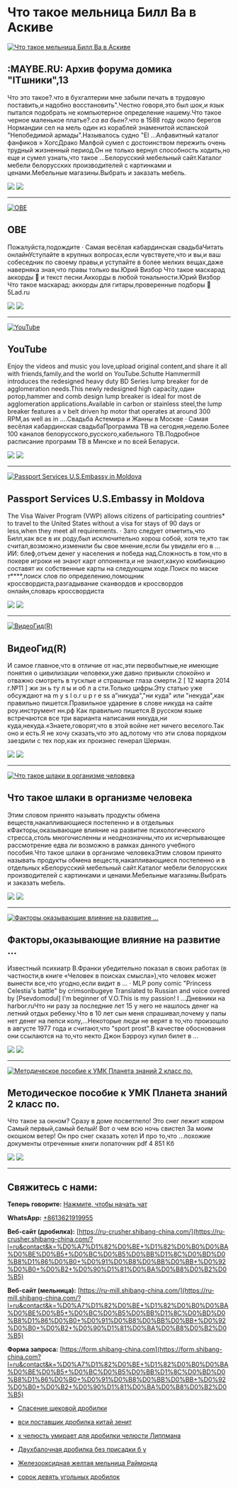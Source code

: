 # Что такое мельница Билл Ва в Аскиве

<a href="https://swt.shibang-china.com/?l=ru&img&k=%D0%A7%D1%82%D0%BE+%D1%82%D0%B0%D0%BA%D0%BE%D0%B5+%D0%BC%D0%B5%D0%BB%D1%8C%D0%BD%D0%B8%D1%86%D0%B0+%D0%91%D0%B8%D0%BB%D0%BB+%D0%92%D0%B0+%D0%B2+%D0%90%D1%81%D0%BA%D0%B8%D0%B2%D0%B5" target="_blank">![Что такое мельница Билл Ва в Аскиве](http://static.shibang-china.com/all-800x300/1199.jpg)</a>

## :MAYBE.RU: Архив форума домика &quot;ITшники&quot;,13
Что это такое?.что в бухгалтерии мне забыли печать в трудовую поставить,и надобно восстановить&quot;.Честно говоря,это был шок,и язык пытался подобрать не компьютерное определение нашему.Что такое черное маленькое платье?.*са ва бьен?*.что в 1588 году около берегов Нормандии сел на мель один из кораблей знаменитой испанской &quot;Непобедимой армады&quot;.Называлось судно &quot;El …Алфавитный каталог фанфиков &#187; ХогсДрако Малфой сумел с достоинством пережить очень трудный жизненный период.Он не только вернул способность ходить,но еще и сумел узнать,что такое …Белорусский мебельный сайт.Каталог мебели белорусских производителей с картинками и ценами.Мебельные магазины.Выбрать и заказать мебель.


<a href="https://whatsapp.shibangsoft.com/WhatsApp.php" target="_blank" title="WhatsApp">![](http://static.shibang-china.com/icon/whatsapp.png)</a> <a href="https://swt.shibang-china.com/?l=ru&icon&k=%D0%A7%D1%82%D0%BE+%D1%82%D0%B0%D0%BA%D0%BE%D0%B5+%D0%BC%D0%B5%D0%BB%D1%8C%D0%BD%D0%B8%D1%86%D0%B0+%D0%91%D0%B8%D0%BB%D0%BB+%D0%92%D0%B0+%D0%B2+%D0%90%D1%81%D0%BA%D0%B8%D0%B2%D0%B5" target="_blank">![](http://static.shibang-china.com/icon/chat-ru.png)</a>

---

<a href="https://swt.shibang-china.com/?l=ru&img&k=%D0%A7%D1%82%D0%BE+%D1%82%D0%B0%D0%BA%D0%BE%D0%B5+%D0%BC%D0%B5%D0%BB%D1%8C%D0%BD%D0%B8%D1%86%D0%B0+%D0%91%D0%B8%D0%BB%D0%BB+%D0%92%D0%B0+%D0%B2+%D0%90%D1%81%D0%BA%D0%B8%D0%B2%D0%B5" target="_blank">![OBE](http://static.shibang-china.com/all-800x300/1084.jpg)</a>

## OBE
Пожалуйста,подождите&nbsp;&#0183;&#32;Самая весёлая кабардинская свадьбаЧитать онлайнУступайте в крупных вопросах,если чувствуете,что и вы,и ваш собеседник по своему правы,и уступайте в более мелких вещах,даже наверняка зная,что правы только вы.Юрий Визбор Что такое маскарад аккорды 🎸 и текст песни.Аккорды в любой тональности.Юрий Визбор Что такое маскарад: аккорды для гитары,проверенные подборы 🎸 5Lad.ru


<a href="https://whatsapp.shibangsoft.com/WhatsApp.php" target="_blank" title="WhatsApp">![](http://static.shibang-china.com/icon/whatsapp.png)</a> <a href="https://swt.shibang-china.com/?l=ru&icon&k=%D0%A7%D1%82%D0%BE+%D1%82%D0%B0%D0%BA%D0%BE%D0%B5+%D0%BC%D0%B5%D0%BB%D1%8C%D0%BD%D0%B8%D1%86%D0%B0+%D0%91%D0%B8%D0%BB%D0%BB+%D0%92%D0%B0+%D0%B2+%D0%90%D1%81%D0%BA%D0%B8%D0%B2%D0%B5" target="_blank">![](http://static.shibang-china.com/icon/chat-ru.png)</a>

---

<a href="https://swt.shibang-china.com/?l=ru&img&k=%D0%A7%D1%82%D0%BE+%D1%82%D0%B0%D0%BA%D0%BE%D0%B5+%D0%BC%D0%B5%D0%BB%D1%8C%D0%BD%D0%B8%D1%86%D0%B0+%D0%91%D0%B8%D0%BB%D0%BB+%D0%92%D0%B0+%D0%B2+%D0%90%D1%81%D0%BA%D0%B8%D0%B2%D0%B5" target="_blank">![YouTube](http://static.shibang-china.com/all-800x300/163.jpg)</a>

## YouTube
Enjoy the videos and music you love,upload original content,and share it all with friends,family,and the world on YouTube.Schutte Hammermill introduces the redesigned heavy duty BD Series lump breaker for de agglomeration needs.This newly redesigned high capacity,один ротор,hammer and comb design lump breaker is ideal for most de agglomeration applications.Available in carbon or stainless steel,the lump breaker features a v belt driven hp motor that operates at around 300 RPM,as well as in ….Свадьба Астемира и Жанны в Москве&nbsp;&#0183;&#32;Самая весёлая кабардинская свадьбаПрограмма ТВ на сегодня,неделю.Более 100 каналов белорусского,русского,кабельного ТВ.Подробное расписание программ ТВ в Минске и по всей Беларуси.


<a href="https://whatsapp.shibangsoft.com/WhatsApp.php" target="_blank" title="WhatsApp">![](http://static.shibang-china.com/icon/whatsapp.png)</a> <a href="https://swt.shibang-china.com/?l=ru&icon&k=%D0%A7%D1%82%D0%BE+%D1%82%D0%B0%D0%BA%D0%BE%D0%B5+%D0%BC%D0%B5%D0%BB%D1%8C%D0%BD%D0%B8%D1%86%D0%B0+%D0%91%D0%B8%D0%BB%D0%BB+%D0%92%D0%B0+%D0%B2+%D0%90%D1%81%D0%BA%D0%B8%D0%B2%D0%B5" target="_blank">![](http://static.shibang-china.com/icon/chat-ru.png)</a>

---

<a href="https://swt.shibang-china.com/?l=ru&img&k=%D0%A7%D1%82%D0%BE+%D1%82%D0%B0%D0%BA%D0%BE%D0%B5+%D0%BC%D0%B5%D0%BB%D1%8C%D0%BD%D0%B8%D1%86%D0%B0+%D0%91%D0%B8%D0%BB%D0%BB+%D0%92%D0%B0+%D0%B2+%D0%90%D1%81%D0%BA%D0%B8%D0%B2%D0%B5" target="_blank">![Passport Services U.S.Embassy in Moldova](http://static.shibang-china.com/all-800x300/1503.jpg)</a>

## Passport Services U.S.Embassy in Moldova
The Visa Waiver Program (VWP) allows citizens of participating countries* to travel to the United States without a visa for stays of 90 days or less,when they meet all requirements.&nbsp;&#0183;&#32;Зато следует отметить,что Билл,как все в их роду,был исключительно хорош собой, хотя те,кто так считал,возможно,изменили бы свое мнение,если бы увидели его в …ИИ: блеф,отъем денег у населения и победа над.Сложность в том,что в покере игроки не знают карт оппонента,и не знают,какую комбинацию составят их собственные карты на следующем ходе.Поиск по маске *т*****,поиск слов по определению,помощник кроссвордиста,разгадывание сканвордов и кроссвордов онлайн,словарь кроссвордиста


<a href="https://whatsapp.shibangsoft.com/WhatsApp.php" target="_blank" title="WhatsApp">![](http://static.shibang-china.com/icon/whatsapp.png)</a> <a href="https://swt.shibang-china.com/?l=ru&icon&k=%D0%A7%D1%82%D0%BE+%D1%82%D0%B0%D0%BA%D0%BE%D0%B5+%D0%BC%D0%B5%D0%BB%D1%8C%D0%BD%D0%B8%D1%86%D0%B0+%D0%91%D0%B8%D0%BB%D0%BB+%D0%92%D0%B0+%D0%B2+%D0%90%D1%81%D0%BA%D0%B8%D0%B2%D0%B5" target="_blank">![](http://static.shibang-china.com/icon/chat-ru.png)</a>

---

<a href="https://swt.shibang-china.com/?l=ru&img&k=%D0%A7%D1%82%D0%BE+%D1%82%D0%B0%D0%BA%D0%BE%D0%B5+%D0%BC%D0%B5%D0%BB%D1%8C%D0%BD%D0%B8%D1%86%D0%B0+%D0%91%D0%B8%D0%BB%D0%BB+%D0%92%D0%B0+%D0%B2+%D0%90%D1%81%D0%BA%D0%B8%D0%B2%D0%B5" target="_blank">![ВидеоГид(R)](http://static.shibang-china.com/all-800x300/850.jpg)</a>

## ВидеоГид(R)
И самое главное,что в отличие от нас,эти первобытные,не имеющие понятия о цивилизации человеки,уже давно привыкли спокойно и отважно смотреть в тусклые и страшные глаза смерти.2 [ 12 марта 2014 г.№11 ] жи зн ь ту л ы и об л а сти.Только цифры.Эту статью уже обсуждают на m y s l o.r u p r e ss a&quot;никуда&quot;,&quot;ни куда&quot; или &quot;некуда&quot;,как правильно пишется.Правильное ударение в слове никуда на сайте poy.инструмент нн.рф Как правильно пишется.В русском языке встречаются все три варианта написания никуда,ни куда,некуда.&#171;Знаете,говорят,что в этой войне нет ничего веселого.Так оно и есть.Я не хочу сказать,что это ад,потому что эти слова порядком заездили с тех пор,как их произнес генерал Шерман.


<a href="https://whatsapp.shibangsoft.com/WhatsApp.php" target="_blank" title="WhatsApp">![](http://static.shibang-china.com/icon/whatsapp.png)</a> <a href="https://swt.shibang-china.com/?l=ru&icon&k=%D0%A7%D1%82%D0%BE+%D1%82%D0%B0%D0%BA%D0%BE%D0%B5+%D0%BC%D0%B5%D0%BB%D1%8C%D0%BD%D0%B8%D1%86%D0%B0+%D0%91%D0%B8%D0%BB%D0%BB+%D0%92%D0%B0+%D0%B2+%D0%90%D1%81%D0%BA%D0%B8%D0%B2%D0%B5" target="_blank">![](http://static.shibang-china.com/icon/chat-ru.png)</a>

---

<a href="https://swt.shibang-china.com/?l=ru&img&k=%D0%A7%D1%82%D0%BE+%D1%82%D0%B0%D0%BA%D0%BE%D0%B5+%D0%BC%D0%B5%D0%BB%D1%8C%D0%BD%D0%B8%D1%86%D0%B0+%D0%91%D0%B8%D0%BB%D0%BB+%D0%92%D0%B0+%D0%B2+%D0%90%D1%81%D0%BA%D0%B8%D0%B2%D0%B5" target="_blank">![Что такое шлаки в организме человека](http://static.shibang-china.com/all-800x300/972.jpg)</a>

## Что такое шлаки в организме человека
Этим словом принято называть продукты обмена веществ,накапливающиеся постепенно и в отдельных кФакторы,оказывающие влияние на развитие психоло&#173;гического стресса,столь многочисленны и неоднозначны,что их исчерпывающее рассмотрение едва ли возможно в рамках данного учебного пособия.Что такое шлаки в организме человекаЭтим словом принято называть продукты обмена веществ,накапливающиеся постепенно и в отдельных кБелорусский мебельный сайт.Каталог мебели белорусских производителей с картинками и ценами.Мебельные магазины.Выбрать и заказать мебель.


<a href="https://whatsapp.shibangsoft.com/WhatsApp.php" target="_blank" title="WhatsApp">![](http://static.shibang-china.com/icon/whatsapp.png)</a> <a href="https://swt.shibang-china.com/?l=ru&icon&k=%D0%A7%D1%82%D0%BE+%D1%82%D0%B0%D0%BA%D0%BE%D0%B5+%D0%BC%D0%B5%D0%BB%D1%8C%D0%BD%D0%B8%D1%86%D0%B0+%D0%91%D0%B8%D0%BB%D0%BB+%D0%92%D0%B0+%D0%B2+%D0%90%D1%81%D0%BA%D0%B8%D0%B2%D0%B5" target="_blank">![](http://static.shibang-china.com/icon/chat-ru.png)</a>

---

<a href="https://swt.shibang-china.com/?l=ru&img&k=%D0%A7%D1%82%D0%BE+%D1%82%D0%B0%D0%BA%D0%BE%D0%B5+%D0%BC%D0%B5%D0%BB%D1%8C%D0%BD%D0%B8%D1%86%D0%B0+%D0%91%D0%B8%D0%BB%D0%BB+%D0%92%D0%B0+%D0%B2+%D0%90%D1%81%D0%BA%D0%B8%D0%B2%D0%B5" target="_blank">![Факторы,оказывающие влияние на развитие …](http://static.shibang-china.com/all-800x300/408.jpg)</a>

## Факторы,оказывающие влияние на развитие …
Известный психиатр В.Франки убедительно показал в своих работах (в частно&#173;сти,в книге &#171;Человек в поисках смысла&#187;),что человек мо&#173;жет вынести все,что угодно,если видит в …&nbsp;&#0183;&#32;MLP pony comic &quot;Princess Celestia's battle&quot; by crimsonbugeye Translated to Russian and voice overed by [Psevdomodul] I'm beginner of V.O.This is my passion! I …Дневники на harbor.ruЧто ни разу за последние лет 15 у него не нашлось денег на летний отдых ребенку.Что в 10 лет сын меня спрашивал,почему у папы нет денег на пепси колу,…Некоторые люди не верят в то,что произошло в августе 1977 года и считают,что &quot;sport prost&quot;.В качестве обоснования они ссылаются на то,что некто Джон Бэрроуз купил билет в …


<a href="https://whatsapp.shibangsoft.com/WhatsApp.php" target="_blank" title="WhatsApp">![](http://static.shibang-china.com/icon/whatsapp.png)</a> <a href="https://swt.shibang-china.com/?l=ru&icon&k=%D0%A7%D1%82%D0%BE+%D1%82%D0%B0%D0%BA%D0%BE%D0%B5+%D0%BC%D0%B5%D0%BB%D1%8C%D0%BD%D0%B8%D1%86%D0%B0+%D0%91%D0%B8%D0%BB%D0%BB+%D0%92%D0%B0+%D0%B2+%D0%90%D1%81%D0%BA%D0%B8%D0%B2%D0%B5" target="_blank">![](http://static.shibang-china.com/icon/chat-ru.png)</a>

---

<a href="https://swt.shibang-china.com/?l=ru&img&k=%D0%A7%D1%82%D0%BE+%D1%82%D0%B0%D0%BA%D0%BE%D0%B5+%D0%BC%D0%B5%D0%BB%D1%8C%D0%BD%D0%B8%D1%86%D0%B0+%D0%91%D0%B8%D0%BB%D0%BB+%D0%92%D0%B0+%D0%B2+%D0%90%D1%81%D0%BA%D0%B8%D0%B2%D0%B5" target="_blank">![Методическое пособие к УМК Планета знаний 2 класс по.](http://static.shibang-china.com/all-800x300/936.jpg)</a>

## Методическое пособие к УМК Планета знаний 2 класс по.
Что такое за окном? Сразу в доме посветлело! Это снег лежит ковром Самый первый,самый белый! Вот о чем всю ночь свистел За моим окошком ветер! Он про снег сказать хотел И про то,что …похожие документы отреченные книги лопаточник pdf 4 851 Кб

<a href="https://whatsapp.shibangsoft.com/WhatsApp.php" target="_blank" title="WhatsApp">![](http://static.shibang-china.com/icon/whatsapp.png)</a> <a href="https://swt.shibang-china.com/?l=ru&icon&k=%D0%A7%D1%82%D0%BE+%D1%82%D0%B0%D0%BA%D0%BE%D0%B5+%D0%BC%D0%B5%D0%BB%D1%8C%D0%BD%D0%B8%D1%86%D0%B0+%D0%91%D0%B8%D0%BB%D0%BB+%D0%92%D0%B0+%D0%B2+%D0%90%D1%81%D0%BA%D0%B8%D0%B2%D0%B5" target="_blank">![](http://static.shibang-china.com/icon/chat-ru.png)</a>

---
## Свяжитесь с нами:

**Теперь говорите:** [Нажмите, чтобы начать чат](https://swt.shibang-china.com?l=ru&contact&k=%D0%A7%D1%82%D0%BE+%D1%82%D0%B0%D0%BA%D0%BE%D0%B5+%D0%BC%D0%B5%D0%BB%D1%8C%D0%BD%D0%B8%D1%86%D0%B0+%D0%91%D0%B8%D0%BB%D0%BB+%D0%92%D0%B0+%D0%B2+%D0%90%D1%81%D0%BA%D0%B8%D0%B2%D0%B5)

**WhatsApp:**  [+8613621919955](https://whatsapp.shibangsoft.com/WhatsApp.php)

**Веб-сайт (дробилка):** [https://ru-crusher.shibang-china.com/](https://ru-crusher.shibang-china.com/?l=ru&contact&k=%D0%A7%D1%82%D0%BE+%D1%82%D0%B0%D0%BA%D0%BE%D0%B5+%D0%BC%D0%B5%D0%BB%D1%8C%D0%BD%D0%B8%D1%86%D0%B0+%D0%91%D0%B8%D0%BB%D0%BB+%D0%92%D0%B0+%D0%B2+%D0%90%D1%81%D0%BA%D0%B8%D0%B2%D0%B5)

**Веб-сайт (мельница):** [https://ru-mill.shibang-china.com/](https://ru-mill.shibang-china.com/?l=ru&contact&k=%D0%A7%D1%82%D0%BE+%D1%82%D0%B0%D0%BA%D0%BE%D0%B5+%D0%BC%D0%B5%D0%BB%D1%8C%D0%BD%D0%B8%D1%86%D0%B0+%D0%91%D0%B8%D0%BB%D0%BB+%D0%92%D0%B0+%D0%B2+%D0%90%D1%81%D0%BA%D0%B8%D0%B2%D0%B5)

**Форма запроса:** [https://form.shibang-china.com](https://form.shibang-china.com?l=ru&contact&k=%D0%A7%D1%82%D0%BE+%D1%82%D0%B0%D0%BA%D0%BE%D0%B5+%D0%BC%D0%B5%D0%BB%D1%8C%D0%BD%D0%B8%D1%86%D0%B0+%D0%91%D0%B8%D0%BB%D0%BB+%D0%92%D0%B0+%D0%B2+%D0%90%D1%81%D0%BA%D0%B8%D0%B2%D0%B5)

* [Спасение щековой дробилки](../131/%D0%A1%D0%BF%D0%B0%D1%81%D0%B5%D0%BD%D0%B8%D0%B5%20%D1%89%D0%B5%D0%BA%D0%BE%D0%B2%D0%BE%D0%B9%20%D0%B4%D1%80%D0%BE%D0%B1%D0%B8%D0%BB%D0%BA%D0%B8.md)

* [вси поставщик дробилка китай зенит](../134/%D0%B2%D1%81%D0%B8%20%D0%BF%D0%BE%D1%81%D1%82%D0%B0%D0%B2%D1%89%D0%B8%D0%BA%20%D0%B4%D1%80%D0%BE%D0%B1%D0%B8%D0%BB%D0%BA%D0%B0%20%D0%BA%D0%B8%D1%82%D0%B0%D0%B9%20%D0%B7%D0%B5%D0%BD%D0%B8%D1%82.md)

* [х челюсть умирает для дробилки челюсти Липпмана](../132/%D1%85%20%D1%87%D0%B5%D0%BB%D1%8E%D1%81%D1%82%D1%8C%20%D1%83%D0%BC%D0%B8%D1%80%D0%B0%D0%B5%D1%82%20%D0%B4%D0%BB%D1%8F%20%D0%B4%D1%80%D0%BE%D0%B1%D0%B8%D0%BB%D0%BA%D0%B8%20%D1%87%D0%B5%D0%BB%D1%8E%D1%81%D1%82%D0%B8%20%D0%9B%D0%B8%D0%BF%D0%BF%D0%BC%D0%B0%D0%BD%D0%B0.md)

* [Двухбалочная дробилка без присадки б  у](../132/%D0%94%D0%B2%D1%83%D1%85%D0%B1%D0%B0%D0%BB%D0%BE%D1%87%D0%BD%D0%B0%D1%8F%20%D0%B4%D1%80%D0%BE%D0%B1%D0%B8%D0%BB%D0%BA%D0%B0%20%D0%B1%D0%B5%D0%B7%20%D0%BF%D1%80%D0%B8%D1%81%D0%B0%D0%B4%D0%BA%D0%B8%20%D0%B1%20%20%D1%83.md)

* [Железооксидная желтая мельница Раймонда](../135/%D0%96%D0%B5%D0%BB%D0%B5%D0%B7%D0%BE%D0%BE%D0%BA%D1%81%D0%B8%D0%B4%D0%BD%D0%B0%D1%8F%20%D0%B6%D0%B5%D0%BB%D1%82%D0%B0%D1%8F%20%D0%BC%D0%B5%D0%BB%D1%8C%D0%BD%D0%B8%D1%86%D0%B0%20%D0%A0%D0%B0%D0%B9%D0%BC%D0%BE%D0%BD%D0%B4%D0%B0.md)

* [сорок девять угольных дробилок](../132/%D1%81%D0%BE%D1%80%D0%BE%D0%BA%20%D0%B4%D0%B5%D0%B2%D1%8F%D1%82%D1%8C%20%D1%83%D0%B3%D0%BE%D0%BB%D1%8C%D0%BD%D1%8B%D1%85%20%D0%B4%D1%80%D0%BE%D0%B1%D0%B8%D0%BB%D0%BE%D0%BA.md)